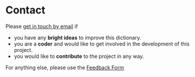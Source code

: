 # Contact

Please [get in touch by email](mailto:digitalpalidictionary@gmail.com) if

- you have any **bright ideas** to improve this dictionary.
- you are a **coder** and would like to get involved in the development of this project.
- you would like to **contribute** to the project in any way.

<!-- ![](pics/contact/email.png) -->

For anything else, please use the [Feedback Form](feedback_form.md)